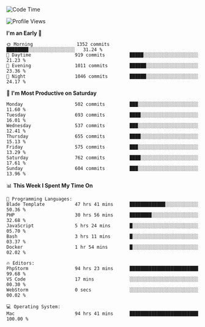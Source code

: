 <!--START_SECTION:waka-->
![Code Time](http://img.shields.io/badge/Code%20Time-3%2C211%20hrs%2032%20mins-blue)

![Profile Views](http://img.shields.io/badge/Profile%20Views-0-blue)

**I'm an Early 🐤** 

```text
🌞 Morning                1352 commits        ████████░░░░░░░░░░░░░░░░░   31.24 % 
🌆 Daytime                919 commits         █████░░░░░░░░░░░░░░░░░░░░   21.23 % 
🌃 Evening                1011 commits        ██████░░░░░░░░░░░░░░░░░░░   23.36 % 
🌙 Night                  1046 commits        ██████░░░░░░░░░░░░░░░░░░░   24.17 % 
```
📅 **I'm Most Productive on Saturday** 

```text
Monday                   502 commits         ███░░░░░░░░░░░░░░░░░░░░░░   11.60 % 
Tuesday                  693 commits         ████░░░░░░░░░░░░░░░░░░░░░   16.01 % 
Wednesday                537 commits         ███░░░░░░░░░░░░░░░░░░░░░░   12.41 % 
Thursday                 655 commits         ████░░░░░░░░░░░░░░░░░░░░░   15.13 % 
Friday                   575 commits         ███░░░░░░░░░░░░░░░░░░░░░░   13.29 % 
Saturday                 762 commits         ████░░░░░░░░░░░░░░░░░░░░░   17.61 % 
Sunday                   604 commits         ███░░░░░░░░░░░░░░░░░░░░░░   13.96 % 
```


📊 **This Week I Spent My Time On** 

```text
💬 Programming Languages: 
Blade Template           47 hrs 41 mins      █████████████░░░░░░░░░░░░   50.36 % 
PHP                      30 hrs 56 mins      ████████░░░░░░░░░░░░░░░░░   32.68 % 
JavaScript               5 hrs 24 mins       █░░░░░░░░░░░░░░░░░░░░░░░░   05.70 % 
Bash                     3 hrs 11 mins       █░░░░░░░░░░░░░░░░░░░░░░░░   03.37 % 
Docker                   1 hr 54 mins        █░░░░░░░░░░░░░░░░░░░░░░░░   02.02 % 

🔥 Editors: 
PhpStorm                 94 hrs 23 mins      █████████████████████████   99.68 % 
VS Code                  17 mins             ░░░░░░░░░░░░░░░░░░░░░░░░░   00.30 % 
WebStorm                 0 secs              ░░░░░░░░░░░░░░░░░░░░░░░░░   00.02 % 

💻 Operating System: 
Mac                      94 hrs 41 mins      █████████████████████████   100.00 % 
```


<!--END_SECTION:waka-->
